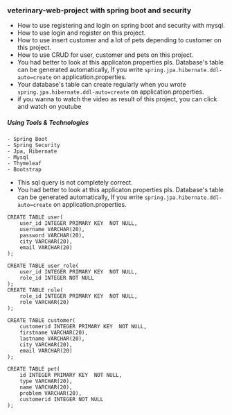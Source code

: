 ### veterinary-web-project with spring boot and security
- How to use registering and login on spring boot and security with mysql.
- How to use login and register on this project.
- How to use insert customer and a lot of pets depending to customer on this project.
- How to use CRUD for user, customer and pets on this project.
- You had better to look at this applicaton.properties pls. Database's table can be generated automatically, İf you write `spring.jpa.hibernate.ddl-auto=create` on application.properties.
- Your database's table can create regularly when you wrote `spring.jpa.hibernate.ddl-auto=create` on application.properties.
- if you wanna to watch the video as result of this project, you can click and watch on youtube

##### Using Tools & Technologies
``` 
- Spring Boot
- Spring Security
- Jpa, Hibernate
- Mysql
- Thymeleaf
- Bootstrap
``` 
- This sql query is not completely correct.
- You had better to look at this applicaton.properties pls. Database's table can be generated automatically, 
İf you write `spring.jpa.hibernate.ddl-auto=create` on application.properties.
``` 
CREATE TABLE user(
    user_id INTEGER PRIMARY KEY  NOT NULL,
    username VARCHAR(20),
    password VARCHAR(20),
    city VARCHAR(20),
    email VARCHAR(20)
);

CREATE TABLE user_role(
    user_id INTEGER PRIMARY KEY  NOT NULL,
    role_id INTEGER NOT NULL
);
CREATE TABLE role(
    role_id INTEGER PRIMARY KEY  NOT NULL,
    role VARCHAR(20)
);

CREATE TABLE customer(
    customerid INTEGER PRIMARY KEY  NOT NULL,
    firstname VARCHAR(20),
    lastname VARCHAR(20),
    city VARCHAR(20),
    email VARCHAR(20)
);

CREATE TABLE pet(
    id INTEGER PRIMARY KEY  NOT NULL,
    type VARCHAR(20),
    name VARCHAR(20),
    problem VARCHAR(20),
    customerid INTEGER NOT NULL
);
``` 
